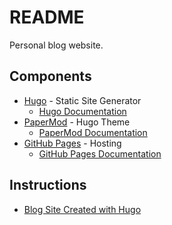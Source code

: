 # README
Personal blog website.

## Components
- [Hugo](https://gohugo.io) - Static Site Generator
  - [Hugo Documentation](https://gohugo.io/documentation/)
- [PaperMod](https://adityatelange.github.io/hugo-PaperMod/) - Hugo Theme
  - [PaperMod Documentation](https://github.com/adityatelange/hugo-PaperMod/wiki/)
- [GitHub Pages](https://pages.github.com) - Hosting
  - [GitHub Pages Documentation](https://docs.github.com/en/pages)

## Instructions
- [Blog Site Created with Hugo ](https://blog.raymonhardy.com/posts/blog_site_created/)